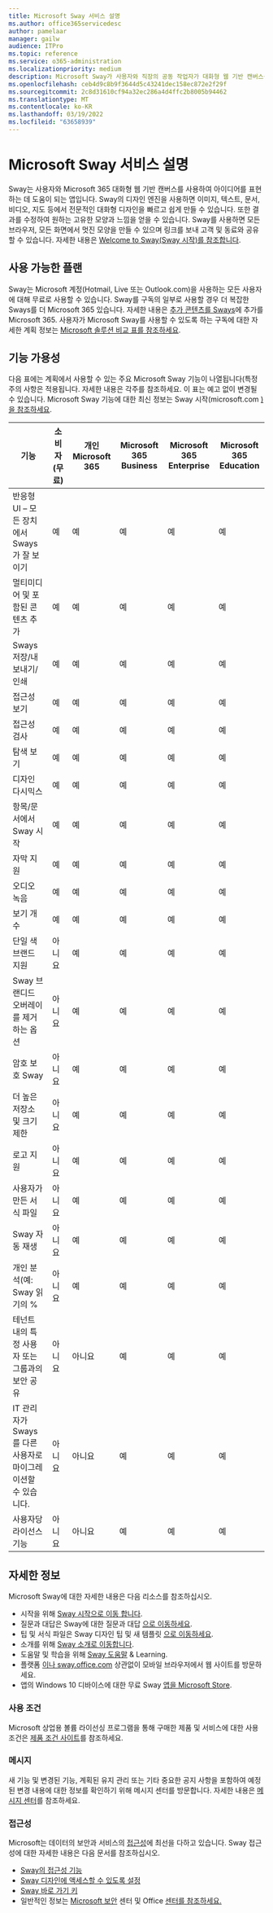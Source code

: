 ```yaml
---
title: Microsoft Sway 서비스 설명
ms.author: office365servicedesc
author: pamelaar
manager: gailw
audience: ITPro
ms.topic: reference
ms.service: o365-administration
ms.localizationpriority: medium
description: Microsoft Sway가 사용자와 직장의 공동 작업자가 대화형 웹 기반 캔버스를 사용하여 아이디어를 표현하는 방법을 알아보세요.
ms.openlocfilehash: ceb4d9c8b9f3644d5c43241dec158ec872e2f29f
ms.sourcegitcommit: 2c8d31610cf94a32ec286a4d4ffc2b8005b94462
ms.translationtype: MT
ms.contentlocale: ko-KR
ms.lasthandoff: 03/19/2022
ms.locfileid: "63658939"
---
```

# <a name="microsoft-sway-service-description"></a>Microsoft Sway 서비스 설명

Sway는 사용자와 Microsoft 365 대화형 웹 기반 캔버스를 사용하여 아이디어를 표현하는 데 도움이 되는 앱입니다. Sway의 디자인 엔진을 사용하면 이미지, 텍스트, 문서, 비디오, 지도 등에서 전문적인 대화형 디자인을 빠르고 쉽게 만들 수 있습니다. 또한 결과를 수정하여 원하는 고유한 모양과 느낌을 얻을 수 있습니다. Sway를 사용하면 모든 브라우저, 모든 화면에서 멋진 모양을 만들 수 있으며 링크를 보내 고객 및 동료와 공유할 수 있습니다. 자세한 내용은 [Welcome to Sway(Sway 시작)를 참조합니다](https://sway.com).

## <a name="available-plans"></a>사용 가능한 플랜

Sway는 Microsoft 계정(Hotmail, Live 또는 Outlook.com)을 사용하는 모든 사용자에 대해 무료로 사용할 수 있습니다. Sway를 구독의 일부로 사용할 경우 더 복잡한 Sways를 더 Microsoft 365 있습니다. 자세한 내용은 [추가 콘텐츠를 Sways](https://support.microsoft.com/office/add-more-content-to-your-sways-with-microsoft-365-87392bc1-7a34-46b3-bfd1-74fdb3af50c4)에 추가를 Microsoft 365. 사용자가 Microsoft Sway를 사용할 수 있도록 하는 구독에 대한 자세한 계획 정보는 [Microsoft 솔루션 비교 표를 참조하세요](https://go.microsoft.com/fwlink/?linkid=2139145).

## <a name="feature-availability"></a>기능 가용성

다음 표에는 계획에서 사용할 수 있는 주요 Microsoft Sway 기능이 나열됩니다(특정 주의 사항은 적용됩니다. 자세한 내용은 각주를 참조하세요. 이 표는 예고 없이 변경될 수 있습니다. Microsoft Sway 기능에 대한 최신 정보는 Sway 시작(microsoft.com [)을 참조하세요](https://support.microsoft.com/office/getting-started-with-sway-2076c468-63f4-4a89-ae5f-424796714a8a).

| 기능 | 소비자(무료) | 개인 Microsoft 365 | Microsoft 365 Business | Microsoft 365 Enterprise | Microsoft 365 Education |
| --- | --- | --- | --- | --- | --- |
| 반응형 UI – 모든 장치에서 Sways가 잘 보이기 | 예 | 예 | 예 | 예 | 예 |
| 멀티미디어 및 포함된 콘텐츠 추가 | 예 | 예 | 예 | 예 | 예 |
| Sways 저장/내보내기/인쇄 | 예 | 예 | 예 | 예 | 예 |
| 접근성 보기 | 예 | 예 | 예 | 예 | 예 |
| 접근성 검사 | 예 | 예 | 예 | 예 | 예 |
| 탐색 보기 | 예 | 예 | 예 | 예 | 예 |
| 디자인 다시믹스 | 예 | 예 | 예 | 예 | 예 |
| 항목/문서에서 Sway 시작 | 예 | 예 | 예 | 예 | 예 |
| 자막 지원 | 예 | 예 | 예 | 예 | 예 |
| 오디오 녹음 | 예 | 예 | 예 | 예 | 예 |
| 보기 개수 | 예 | 예 | 예 | 예 | 예 |
| 단일 색 브랜드 지원 | 아니요 | 예 | 예 | 예 | 예 |
| Sway 브랜디드 오버레이를 제거하는 옵션 | 아니요 | 예 | 예 | 예 | 예 |
| 암호 보호 Sway | 아니요 | 예 | 예 | 예 | 예 |
| 더 높은 저장소 및 크기 제한 | 아니요 | 예 | 예 | 예 | 예 |
| 로고 지원 | 아니요 | 예 | 예 | 예 | 예 |
| 사용자가 만든 서식 파일 | 아니요 | 예 | 예 | 예 | 예 |
| Sway 자동 재생 | 아니요 | 예 | 예 | 예 | 예 |
| 개인 분석(예: Sway 읽기의 % | 아니요 | 예 | 예 | 예 | 예 |
| 테넌트 내의 특정 사용자 또는 그룹과의 보안 공유 | 아니요 | 아니요 | 예 | 예 | 예 |
| IT 관리자가 Sways를 다른 사용자로 마이그레이션할 수 있습니다. | 아니요 | 아니요 | 예 | 예 | 예 |
| 사용자당 라이선스 기능 | 아니요 | 아니요 | 예 | 예 | 예 |

## <a name="learn-more"></a>자세한 정보

Microsoft Sway에 대한 자세한 내용은 다음 리소스를 참조하십시오.

- 시작을 위해 [Sway 시작으로 이동 합니다](https://support.microsoft.com/office/getting-started-with-sway-2076c468-63f4-4a89-ae5f-424796714a8a).
- 질문과 대답은 Sway에 대한 질문과 대답 [으로 이동하세요](https://support.microsoft.com/office/frequently-asked-questions-about-sway-admin-help-446380fa-25bf-47b2-996c-e12cb2f9d075).
- 팁 및 서식 파일은 Sway 디자인 팁 및 새 템플릿 [으로 이동하세요](https://www.microsoft.com/microsoft-365/blog/2016/08/17/sway-design-tips-and-new-templates).
- 소개를 위해 [Sway 소개로 이동합니다](https://education.microsoft.com/resource/67e43b8e).
- 도움말 및 학습을 위해 [Sway 도움말](https://support.microsoft.com/sway) & Learning.
- 플랫폼 [이나 sway.office.com](https://sway.office.com) 상관없이 모바일 브라우저에서 웹 사이트를 방문하세요.
- 앱의 Windows 10 디바이스에 대한 무료 Sway [앱을 Microsoft Store](https://go.microsoft.com/fwlink/?LinkId=797619).

### <a name="licensing-terms"></a>사용 조건

Microsoft 상업용 볼륨 라이선싱 프로그램을 통해 구매한 제품 및 서비스에 대한 사용 조건은 [제품 조건 사이트](https://www.microsoft.com/licensing/terms)를 참조하세요.

### <a name="messaging"></a>메시지

새 기능 및 변경된 기능, 계획된 유지 관리 또는 기타 중요한 공지 사항을 포함하여 예정된 변경 내용에 대한 정보를 확인하기 위해 메시지 센터를 방문합니다. 자세한 내용은 [메시지 센터](/microsoft-365/admin/manage/message-center)를 참조하세요.

### <a name="accessibility"></a>접근성

Microsoft는 데이터의 보안과 서비스의 [접근성](https://www.microsoft.com/trust-center/compliance/accessibility)에 최선을 다하고 있습니다. Sway 접근성에 대한 자세한 내용은 다음 문서를 참조하십시오.

- [Sway의 접근성 기능](https://support.microsoft.com/office/accessibility-features-in-sway-536c615e-14fc-4689-b816-c79442748a73)
- [Sway 디자인에 액세스할 수 있도록 설정](https://support.microsoft.com/topic/make-your-sway-design-accessible-to-people-with-disabilities-c8d9638b-bd09-446f-80a5-234af71e42d9)
- [Sway 바로 가기 키](https://support.microsoft.com/topic/keyboard-shortcuts-for-sway-894245fb-961d-4a3d-a7b7-d9ccfde213d9)
- 일반적인 정보는 [Microsoft 보안](https://www.microsoft.com/trust-center) 센터 및 Office [센터를 참조하세요.](https://support.office.com/article/ecab0fcf-d143-4fe8-a2ff-6cd596bddc6d)
